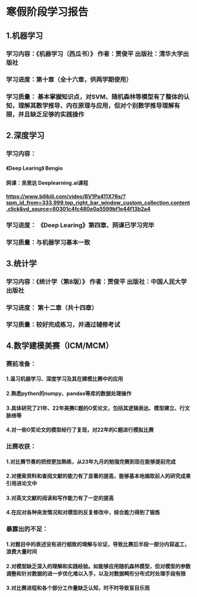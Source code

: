 # 寒假阶段学习报告
## 1.机器学习
### 学习内容：《机器学习（西瓜书）》  作者：贾俊平 出版社：清华大学出版社
### 学习进度：第十章（全十六章，供两学期使用）
### 学习质量： 基本掌握知识点，对SVM、随机森林等模型有了整体的认知，理解其数学推导、内在原理与应用，但对个别数学推导理解有限，并且缺乏足够的实践操作
## 2.深度学习
### 学习内容： 
#### 《Deep Learing》 Bengio
#### 网课：吴恩达 Deeplearning.ai课程
#### https://www.bilibili.com/video/BV1Pa411X76s/?spm_id_from=333.999.top_right_bar_window_custom_collection.content.click&vd_source=60301c4fc480e0a5599bf1e44f13b2a4
### 学习进度： 《Deep Learing》第四章、网课已学习完毕
### 学习质量：与机器学习基本一致
## 3.统计学
### 学习内容：《统计学（第8版）》 作者：贾俊平 出版社：中国人民大学出版社
### 学习进度： 第十二章（共十四章）
### 学习质量：较好完成练习，并通过辅修考试
## 4.数学建模美赛（ICM/MCM）
### 赛前准备：
#### 1.温习机器学习、深度学习及其在建模比赛中的应用
#### 2.熟悉python的numpy、pandas等库的数据处理操作
#### 3.具体研究了21年、22年美赛C题的O奖论文，包括其逻辑表达、模型建立、行文脉络等
#### 4.对一些O奖论文的模型经行了复现，对22年的C题进行模拟比赛
### 比赛收获：
#### 1.对比赛节奏的把控更加熟练，从23年九月的勉强完赛到现在能够提前完成
#### 2.对搜索资料和查阅文献的能力有了显著的提高，能够基本地摘取前人的研究成果引用进论文中
#### 3.对英文文献的阅读和写作能力有了一定的提高
#### 4.在应对各种突发情况和对模型的反复修改中，综合能力得到了锻炼
### 暴露出的不足：
#### 1.对题目中的表述没有进行细致的理解与论证，导致比赛后半段一部分内容返工，浪费大量时间
#### 2.对模型缺乏深入的理解和实践经验。如能够应用随机森林模型，但对模型的参数调整和针对数据的进一步优化难以入手，以及对数据畸形分布式时处理手段有限
#### 3.对比赛进程和各个部分工作量缺乏认知，时不时导致盲目乐观
